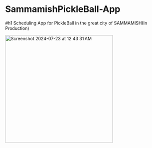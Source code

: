 # SammamishPickleBall-App
#h1 Scheduling App for PickleBall in the great city of SAMMAMISH(In Production)


<img width="345" alt="Screenshot 2024-07-23 at 12 43 31 AM" src="https://github.com/user-attachments/assets/9ed87196-0ef1-498d-9bad-caa567604ec6">
